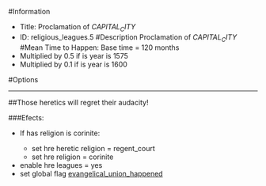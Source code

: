 #Information
 - Title: Proclamation of $CAPITAL_CITY$
 - ID: religious_leagues.5
#Description
Proclamation of $CAPITAL_CITY$
#Mean Time to Happen:
Base time = 120 months
 - Multiplied by 0.5 if is year is 1575
 - Multiplied by 0.1 if is year is 1600

#Options

___
##Those heretics will regret their audacity!

###Efects:<ul><li>If has religion is corinite:</li><ul><li>set hre heretic religion = regent_court</li><li>set hre religion = corinite</li></ul><li>enable hre leagues = yes</li><li>set global flag [evangelical_union_happened](../flags/evangelical_union_happened.md)</li></ul>
